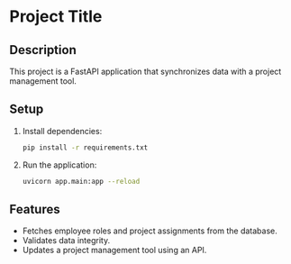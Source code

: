# Project Title

## Description

This project is a FastAPI application that synchronizes data with a project management tool.

## Setup

1. Install dependencies:
   ```bash
   pip install -r requirements.txt
   ```

2. Run the application:
   ```bash
   uvicorn app.main:app --reload
   ```

## Features

- Fetches employee roles and project assignments from the database.
- Validates data integrity.
- Updates a project management tool using an API.
